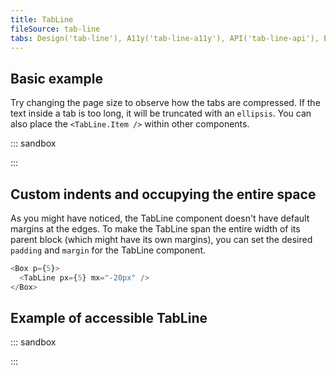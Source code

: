 ```yaml
---
title: TabLine
fileSource: tab-line
tabs: Design('tab-line'), A11y('tab-line-a11y'), API('tab-line-api'), Example('tab-line-code'), Changelog('tab-line-changelog')
---
```


## Basic example

Try changing the page size to observe how the tabs are compressed. If the text inside a tab is too long, it will be truncated with an `ellipsis`. You can also place the `<TabLine.Item />` within other components.

::: sandbox

<script lang="tsx">
import React, { useState } from 'react';
import TabLine from '@semcore/ui/tab-line';
import Badge from '@semcore/ui/badge';
import Tooltip from '@semcore/ui/tooltip';
import LinkedInM from '@semcore/ui/icon/LinkedIn/m';

const Demo = () => {
  const [value, setValue] = useState(0);

  return (
    <TabLine onChange={setValue} value={value} aria-label='Page'>
      <TabLine.Item value={0}>Overview</TabLine.Item>
      <TabLine.Item value={1}>Issues</TabLine.Item>
      <TabLine.Item value={2}>
        <TabLine.Item.Addon>
          <LinkedInM />
        </TabLine.Item.Addon>
        <TabLine.Item.Text>LinkedIn</TabLine.Item.Text>
        <TabLine.Item.Addon>
          <Badge bg='green'>new</Badge>
        </TabLine.Item.Addon>
      </TabLine.Item>
      <Tooltip title="Progress isn't available during collecting process" placement='top'>
        <TabLine.Item disabled value={3}>
          Progress
        </TabLine.Item>
      </Tooltip>
      <TabLine.Item value={4}>Statistics</TabLine.Item>
    </TabLine>
  );
};


</script>

:::

## Custom indents and occupying the entire space

As you might have noticed, the TabLine component doesn't have default margins at the edges. To make the TabLine span the entire width of its parent block (which might have its own margins), you can set the desired `padding` and `margin` for the TabLine component.

```typescript
<Box p={5}>
  <TabLine px={5} mx="-20px" />
</Box>
```

## Example of accessible TabLine

::: sandbox

<script lang="tsx">
import React, { useState } from 'react';
import TabLine from '@semcore/ui/tab-line';

const Demo = () => {
  const [value, onChange] = useState(1);
  return (
    <>
      <TabLine value={value} onChange={onChange} aria-label='Page'>
        <TabLine.Item value={1} aria-controls='tab-panel-1'>
          Overview
        </TabLine.Item>
        <TabLine.Item value={2} aria-controls='tab-panel-2'>
          Issues
        </TabLine.Item>
        <TabLine.Item value={3} aria-controls='tab-panel-3'>
          Progress
        </TabLine.Item>
        <TabLine.Item value={4} disabled>
          Disabled
        </TabLine.Item>
      </TabLine>
      {
        [
          <div id='tab-panel-1' role='tabpanel' aria-labelledby='tab-label-1' tabIndex={-1}>
            <h3>Overview</h3>
            <p>
              The important achievement of Apollo was demonstrating that humanity isn't forever
              chained to this planet and our visions go rather further than that and our
              opportunities are unlimited.
            </p>
          </div>,
          <div
            id='tab-panel-2'
            aria-hidden='true'
            role='tabpanel'
            aria-labelledby='tab-label-2'
            tabIndex={-1}
          >
            <h3>Issues</h3>
            <p>
              Never limit yourself because of others' limited imagination; never limit others
              because of your own limited imagination.
            </p>
          </div>,
          <div
            id='tab-panel-3'
            aria-hidden='true'
            role='tabpanel'
            aria-labelledby='tab-label-3'
            tabIndex={-1}
          >
            <h3>Progress</h3>
            <p>
              After Apollo 17, America stopped looking towards the next horizon. The United States
              had become a space-faring nation, but threw it away. We have sacrificed space
              exploration for space exploitation, which is interesting but scarcely visionary.
            </p>
          </div>,
        ][value - 1]
      }
    </>
  );
};
</script>

:::
